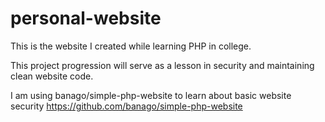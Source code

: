 # personal-website

This is the website I created while 
learning PHP in college.

This project progression will serve 
as a lesson in security and maintaining 
clean website code.

I am using banago/simple-php-website
to learn about basic website security
https://github.com/banago/simple-php-website
